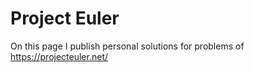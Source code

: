 # Project Euler

On this page I publish personal solutions for problems of https://projecteuler.net/
